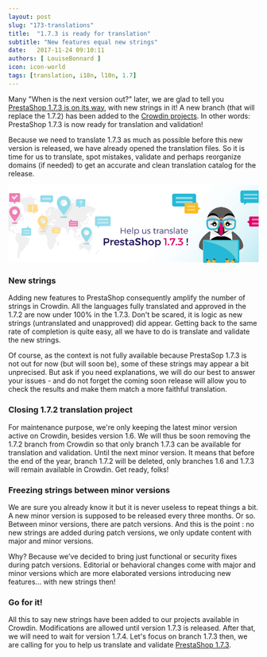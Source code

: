 ```yaml
---
layout: post
slug: "173-translations"
title:  "1.7.3 is ready for translation"
subtitle: "New features equal new strings"
date:   2017-11-24 09:10:11
authors: [ LouiseBonnard ]
icon: icon-world
tags: [translation, i18n, l10n, 1.7]
---
```


Many "When is the next version out?" later, we are glad to tell you [PrestaShop 1.7.3 is on its way](http://build.prestashop.com/news/do-you-speak-prestashop-october-2017), with new strings in it! A new branch (that will replace the 1.7.2) has been added to the [Crowdin projects](https://crowdin.com/project/prestashop-official). In other words: PrestaShop 1.7.3 is now ready for translation and validation!

Because we need to translate 1.7.3 as much as possible before this new version is released, we have already opened the translation files. So it is time for us to translate, spot mistakes, validate and perhaps reorganize domains (if needed) to get an accurate and clean translation catalog for the release.


<img width="990" src="/assets/images/2017/10/help-us-translate-173.png">


### New strings

Adding new features to PrestaShop consequently amplify the number of strings in Crowdin. All the languages fully translated and approved in the 1.7.2 are now under 100% in the 1.7.3. Don't be scared, it is logic as new strings (untranslated and unapproved) did appear. Getting back to the same rate of completion is quite easy, all we have to do is translate and validate the new strings.

Of course, as the context is not fully available because PrestaSop 1.7.3 is not out for now (but will soon be), some of these strings may appear a bit unprecised. But ask if you need explanations, we will do our best to answer your issues - and do not forget the coming soon release will allow you to check the results and make them match a more faithful translation.


### Closing 1.7.2 translation project

For maintenance purpose, we're only keeping the latest minor version active on Crowdin, besides version 1.6. We will thus be soon removing the 1.7.2 branch from Crowdin so that only branch 1.7.3 can be available for translation and validation. Until the next minor version. It means that before the end of the year, branch 1.7.2 will be deleted, only branches 1.6 and 1.7.3 will remain available in Crowdin. Get ready, folks!


### Freezing strings between minor versions

We are sure you already know it but it is never useless to repeat things a bit. A new minor version is supposed to be released every three months. Or so. Between minor versions, there are patch versions. And this is the point : no new strings are added during patch versions, we only update content with major and minor versions.

Why? Because we’ve decided to bring just functional or security fixes during patch versions. Editorial or behavioral changes come with major and minor versions which are more elaborated versions introducing new features… with new strings then!


### Go for it!

All this to say new strings have been added to our projects available in Crowdin. Modifications are allowed until version 1.7.3 is released. After that, we will need to wait for version 1.7.4. Let's focus on branch 1.7.3 then, we are calling for you to help us translate and validate [PrestaShop 1.7.3](https://crowdin.com/project/prestashop-official).
